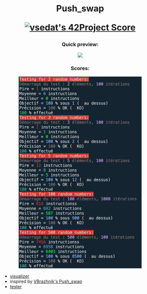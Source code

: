 <h1 align="center">Push_swap
 
[![vsedat's 42Project Score](https://badge42.herokuapp.com/api/project/vsedat/push_swap)](https://github.com/JaeSeoKim/badge42)
  
</h1> 
<h3 align="center">Quick preview:</h3>
<p align="center"><img src="https://github.com/Qwazertyx/Push_swap/blob/master/Screen%20Recording%202022-02-10%20at%204.56.22%20PM.gif?raw=true?raw=true" width="800px"></p>
<h3 align="center">Scores:</h3>
<p align="center"><img src="https://github.com/Qwazertyx/Push_swap/blob/master/Screen%20Shot%202022-02-15%20at%206.54.32%20PM.png?raw=true"width="400px"></p>

- [visualizer](https://github.com/o-reo/push_swap_visualizer/)
- inspired by [VBrazhnik's Push_swap](https://github.com/VBrazhnik/Push_swap/wiki/Algorithm/)
- [tester](https://github.com/SimonCROS/push_swap_tester.git/)
